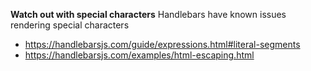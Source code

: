 **Watch out with special characters**
Handlebars have known issues rendering special characters
* https://handlebarsjs.com/guide/expressions.html#literal-segments
* https://handlebarsjs.com/examples/html-escaping.html
